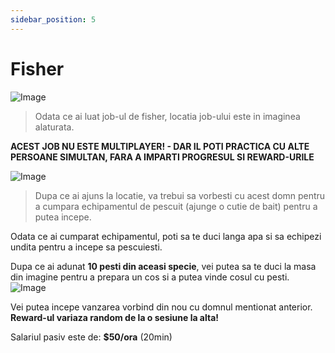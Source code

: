 ```yaml
---
sidebar_position: 5
---
```


# Fisher

![Image](https://kappa.lol/_sRrpB) 
> Odata ce ai luat job-ul de fisher, locatia job-ului este in imaginea alaturata. 

**ACEST JOB NU ESTE MULTIPLAYER! - DAR IL POTI PRACTICA CU ALTE PERSOANE SIMULTAN, FARA A IMPARTI PROGRESUL SI REWARD-URILE**

![Image](https://kappa.lol/kTMrt5)
>Dupa ce ai ajuns la locatie, va trebui sa vorbesti cu acest domn pentru a cumpara echipamentul de pescuit (ajunge o cutie de bait) pentru a putea incepe. 

Odata ce ai cumparat echipamentul, poti sa te duci langa apa si sa echipezi undita pentru a incepe sa pescuiesti. 

Dupa ce ai adunat **10 pesti din aceasi specie**, vei putea sa te duci la masa din imagine pentru a prepara un cos si a putea vinde cosul cu pesti.
![Image](https://kappa.lol/gvpwMC)

 Vei putea incepe vanzarea vorbind din nou cu domnul mentionat anterior.  **Reward-ul variaza random de la o sesiune la alta!**



Salariul pasiv este de: **$50/ora** (20min) 
